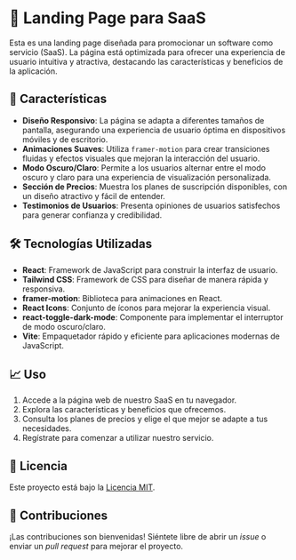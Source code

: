 # 🚀 Landing Page para SaaS

Esta es una landing page diseñada para promocionar un software como servicio (SaaS). La página está optimizada para ofrecer una experiencia de usuario intuitiva y atractiva, destacando las características y beneficios de la aplicación.

## 🎯 Características

- **Diseño Responsivo**: La página se adapta a diferentes tamaños de pantalla, asegurando una experiencia de usuario óptima en dispositivos móviles y de escritorio.
- **Animaciones Suaves**: Utiliza `framer-motion` para crear transiciones fluidas y efectos visuales que mejoran la interacción del usuario.
- **Modo Oscuro/Claro**: Permite a los usuarios alternar entre el modo oscuro y claro para una experiencia de visualización personalizada.
- **Sección de Precios**: Muestra los planes de suscripción disponibles, con un diseño atractivo y fácil de entender.
- **Testimonios de Usuarios**: Presenta opiniones de usuarios satisfechos para generar confianza y credibilidad.

## 🛠️ Tecnologías Utilizadas

- **React**: Framework de JavaScript para construir la interfaz de usuario.
- **Tailwind CSS**: Framework de CSS para diseñar de manera rápida y responsiva.
- **framer-motion**: Biblioteca para animaciones en React.
- **React Icons**: Conjunto de íconos para mejorar la experiencia visual.
- **react-toggle-dark-mode**: Componente para implementar el interruptor de modo oscuro/claro.
- **Vite**: Empaquetador rápido y eficiente para aplicaciones modernas de JavaScript.

## 📈 Uso

1. Accede a la página web de nuestro SaaS en tu navegador.
2. Explora las características y beneficios que ofrecemos.
3. Consulta los planes de precios y elige el que mejor se adapte a tus necesidades.
4. Regístrate para comenzar a utilizar nuestro servicio.

## 📜 Licencia

Este proyecto está bajo la [Licencia MIT](LICENSE).

## 🤝 Contribuciones

¡Las contribuciones son bienvenidas! Siéntete libre de abrir un _issue_ o enviar un _pull request_ para mejorar el proyecto.
